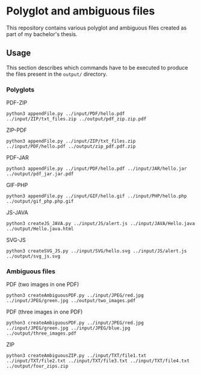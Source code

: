 # Polyglot and ambiguous files

This repository contains various polyglot and ambiguous files created as part of my bachelor's thesis.

## Usage

This section describes which commands have to be executed to produce the files present in the `output/` directory.

### Polyglots

PDF-ZIP

```
python3 appendFile.py ../input/PDF/hello.pdf ../input/ZIP/txt_files.zip ../output/pdf_zip.zip.pdf
```

ZIP-PDF

```
python3 appendFile.py ../input/ZIP/txt_files.zip ../input/PDF/hello.pdf ../output/zip_pdf.pdf.zip
```

PDF-JAR

```
python3 appendFile.py ../input/PDF/hello.pdf ../input/JAR/hello.jar ../output/pdf_jar.jar.pdf
```

GIF-PHP

```
python3 appendFile.py ../input/GIF/hello.gif ../input/PHP/hello.php ../output/gif_php.php.gif
```

JS-JAVA

```
python3 createJS_JAVA.py ../input/JS/alert.js ../input/JAVA/Hello.java ../output/Hello.java.html
```

SVG-JS

```
python3 createSVG_JS.py ../input/SVG/hello.svg ../input/JS/alert.js ../output/svg_js.svg
```

### Ambiguous files

PDF (two images in one PDF)

```
python3 createAmbiguousPDF.py ../input/JPEG/red.jpg ../input/JPEG/green.jpg ../output/two_images.pdf
```

PDF (three images in one PDF)

```
python3 createAmbiguousPDF.py ../input/JPEG/red.jpg ../input/JPEG/green.jpg ../input/JPEG/blue.jpg ../output/three_images.pdf
```

ZIP

```
python3 createAmbiguousZIP.py ../input/TXT/file1.txt ../input/TXT/file2.txt ../input/TXT/file3.txt ../input/TXT/file4.txt ../output/four_zips.zip
```
